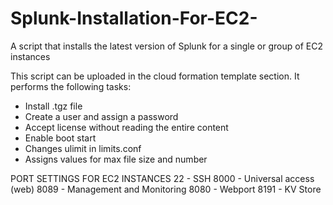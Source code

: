 # Splunk-Installation-For-EC2-
A script that installs the latest version of Splunk for a single or group of EC2 instances

This script can be uploaded in the cloud formation template section. It performs the following tasks:
 - Install .tgz file 
 - Create a user and assign a password
 - Accept license without reading the entire content
 - Enable boot start
 - Changes ulimit in limits.conf
 - Assigns values for max file size and number

PORT SETTINGS FOR EC2 INSTANCES 
 22 - SSH
 8000 - Universal access (web)
 8089 - Management and Monitoring
 8080 - Webport
 8191 - KV Store
